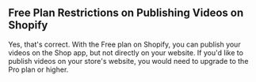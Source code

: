 ## Free Plan Restrictions on Publishing Videos on Shopify

Yes, that's correct. With the Free plan on Shopify, you can publish your videos on the Shop app, but not directly on your website. If you'd like to publish videos on your store's website, you would need to upgrade to the Pro plan or higher.